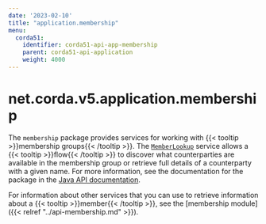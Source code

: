```yaml
---
date: '2023-02-10'
title: "application.membership"
menu:
  corda51:
    identifier: corda51-api-app-membership
    parent: corda51-api-application
    weight: 4000
---
```

# net.corda.v5.application.membership
The `membership` package provides services for working with {{< tooltip >}}membership groups{{< /tooltip >}}. The <a href="/en/api-ref/corda/{{<version-num>}}/net/corda/v5/application/membership/MemberLookup.html" target="_blank">`MemberLookup`</a> service allows a {{< tooltip >}}flow{{< /tooltip >}} to discover what counterparties are available in the membership group or retrieve full details of a counterparty with a given name. For more information, see the documentation for the package in the <a href="/en/api-ref/corda/{{<version-num>}}/net/corda/v5/application/membership/package-summary.html" target=" blank">Java API documentation</a>.

For information about other services that you can use to retrieve information about a {{< tooltip >}}member{{< /tooltip >}}, see the [membership module]({{< relref "../api-membership.md" >}}).
